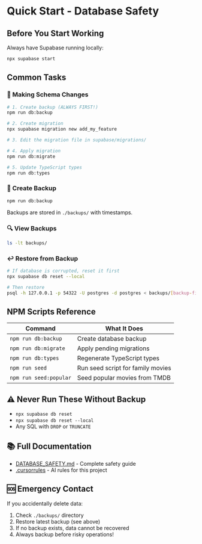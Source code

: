 # Quick Start - Database Safety

## Before You Start Working

Always have Supabase running locally:
```bash
npx supabase start
```

## Common Tasks

### 🔄 Making Schema Changes

```bash
# 1. Create backup (ALWAYS FIRST!)
npm run db:backup

# 2. Create migration
npx supabase migration new add_my_feature

# 3. Edit the migration file in supabase/migrations/

# 4. Apply migration
npm run db:migrate

# 5. Update TypeScript types
npm run db:types
```

### 💾 Create Backup

```bash
npm run db:backup
```

Backups are stored in `./backups/` with timestamps.

### 🔍 View Backups

```bash
ls -lt backups/
```

### ↩️ Restore from Backup

```bash
# If database is corrupted, reset it first
npx supabase db reset --local

# Then restore
psql -h 127.0.0.1 -p 54322 -U postgres -d postgres < backups/[backup-file].sql
```

## NPM Scripts Reference

| Command | What It Does |
|---------|-------------|
| `npm run db:backup` | Create database backup |
| `npm run db:migrate` | Apply pending migrations |
| `npm run db:types` | Regenerate TypeScript types |
| `npm run seed` | Run seed script for family movies |
| `npm run seed:popular` | Seed popular movies from TMDB |

## ⚠️ Never Run These Without Backup

- `npx supabase db reset`
- `npx supabase db reset --local`
- Any SQL with `DROP` or `TRUNCATE`

## 📚 Full Documentation

- [DATABASE_SAFETY.md](./DATABASE_SAFETY.md) - Complete safety guide
- [.cursorrules](./.cursorrules) - AI rules for this project

## 🆘 Emergency Contact

If you accidentally delete data:
1. Check `./backups/` directory
2. Restore latest backup (see above)
3. If no backup exists, data cannot be recovered
4. Always backup before risky operations!

